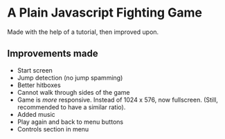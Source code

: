 # A Plain Javascript Fighting Game
Made with the help of a tutorial, then improved upon.

## Improvements made
- Start screen 
- Jump detection (no jump spamming) 
- Better hitboxes 
- Cannot walk through sides of the game
- Game is *more* responsive. Instead of 1024 x 576, now fullscreen. (Still, recommended to have a similar ratio). 
- Added music 
- Play again and back to menu buttons
- Controls section in menu
